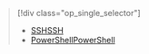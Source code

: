 > [!div class="op_single_selector"]
> * [<span data-ttu-id="20755-101">SSH</span><span class="sxs-lookup"><span data-stu-id="20755-101">SSH</span></span>](../articles/hdinsight/hdinsight-hadoop-mahout-linux-mac.md)
> * [<span data-ttu-id="20755-102">PowerShell</span><span class="sxs-lookup"><span data-stu-id="20755-102">PowerShell</span></span>](../articles/hdinsight/hdinsight-mahout.md)
> 
> 

